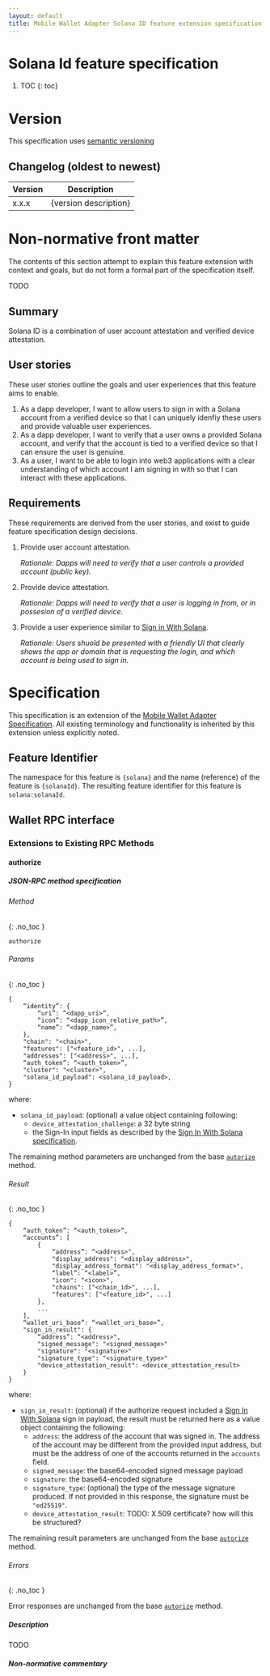 ```yaml
---
layout: default
title: Mobile Wallet Adapter Solana ID feature extension specification
---
```


# Solana Id feature specification

1. TOC
{: toc}

# Version

This specification uses [semantic versioning](https://en.wikipedia.org/wiki/Software_versioning#Semantic_versioning)

## Changelog (oldest to newest)

| Version | Description                                                                                                                         |
| ------- | ----------------------------------------------------------------------------------------------------------------------------------- |
| x.x.x   | {version description}                                                                                                               |

# Non-normative front matter

The contents of this section attempt to explain this feature extension with context and goals, but do not form a formal part of the specification itself.

TODO

## Summary

Solana ID is a combination of user account attestation and verified device attestation. 

## User stories

These user stories outline the goals and user experiences that this feature aims to enable.

1. As a dapp developer, I want to allow users to sign in with a Solana account from a verified device so that I can uniquely idenfiy these users and provide valuable user experiences. 
1. As a dapp developer, I want to verify that a user owns a provided Solana account, and verify that the account is tied to a verified device so that I can ensure the user is genuine.
1. As a user, I want to be able to login into web3 applications with a clear understanding of which account I am signing in with so that I can interact with these applications.

## Requirements

These requirements are derived from the user stories, and exist to guide feature specification design decisions.

1. Provide user account attestation. 

   _Rationale: Dapps will need to verify that a user controls a provided account (public key)._

1. Provide device attestation. 

   _Rationale: Dapps will need to verify that a user is logging in from, or in possesion of a verified device._

1. Provide a user experience similar to [Sign in With Solana](). 

   _Rationale: Users shuold be presented with a friendly UI that clearly shows the app or domain that is requesting the login, and which account is being used to sign in._

# Specification

This specification is an extension of the [Mobile Wallet Adapter Specification](spec.md). All existing terminology and functionality is inherited by this extension unless explicitly noted.

## Feature Identifier

The namespace for this feature is `{solana}` and the name (reference) of the feature is `{solanaId}`. The resulting feature identifier for this feature is `solana:solanaId`.

## Wallet RPC interface

### Extensions to Existing RPC Methods

#### authorize

##### JSON-RPC method specification

###### Method 
{: .no_toc }

```
authorize
```

###### Params
{: .no_toc }

```
{
    “identity”: {
        “uri”: “<dapp_uri>”,
        “icon”: “<dapp_icon_relative_path>”,
        “name”: “<dapp_name>”,
    },
    "chain": "<chain>",
    "features": ["<feature_id>", ...],
    "addresses": ["<address>", ...],
    “auth_token”: “<auth_token>”,
    "cluster": "<cluster>",
    "solana_id_payload": <solana_id_payload>,
}
```

where:

- `solana_id_payload`: (optional) a value object containing following:
  - `device_attestation_challenge`: a 32 byte string
  - the Sign-In input fields as described by the [Sign In With Solana specification](https://github.com/phantom/sign-in-with-solana?tab=readme-ov-file#sign-in-input-fields).

The remaining method parameters are unchanged from the base [`autorize`](#spec.md#authorize) method.

###### Result
{: .no_toc }

```
{
    “auth_token”: “<auth_token>”,
    “accounts”: [
        {
            “address”: “<address>", 
            "display_address": "<display_address>",
            "display_address_format": "<display_address_format>",
            “label”: “<label>”, 
            "icon": "<icon>",
            "chains": ["<chain_id>", ...], 
            "features": ["<feature_id>", ...]
        },
        ...
    ],
    “wallet_uri_base”: “<wallet_uri_base>”,
    "sign_in_result": {
        “address”: “<address>", 
        "signed_message": "<signed_message>"
        "signature": "<signature>"
        "signature_type": "<signature_type>"
        "device_attestation_result": <device_attestation_result>
    }
}
```

where:

- `sign_in_result`: (optional) if the authorize request included a [Sign In With Solana](https://siws.web3auth.io/spec) sign in payload, the result must be returned here as a value object containing the following:
  - `address`: the address of the account that was signed in. The address of the account may be different from the provided input address, but must be the address of one of the accounts returned in the `accounts` field. 
  - `signed_message`: the base64-encoded signed message payload
  - `signature`: the base64-encoded signature
  - `signature_type`: (optional) the type of the message signature produced. If not provided in this response, the signature must be `"ed25519"`.
  - `device_attestation_result`: TODO: X.509 certificate? how will this be structured? 
  
The remaining result parameters are unchanged from the base [`autorize`](#spec.md#authorize) method.

###### Errors
{: .no_toc }

Error responses are unchanged from the base [`autorize`](#spec.md#authorize) method.

##### Description

TODO

##### Non-normative commentary
